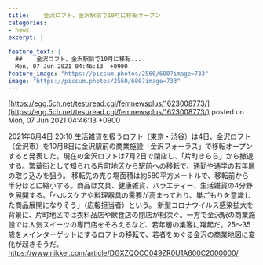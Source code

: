 ```yaml
---
title:    金沢ロフト、金沢駅前で10月に移転オープン  
categories:
- news
excerpt: |
  
feature_text: |
  ##    金沢ロフト、金沢駅前で10月に移転...
  Mon, 07 Jun 2021 04:46:13  +0900
feature_image: "https://picsum.photos/2560/600?image=733"
image: "https://picsum.photos/2560/600?image=733"
---
```


[https://egg.5ch.net/test/read.cgi/femnewsplus/1623008773/](https://egg.5ch.net/test/read.cgi/femnewsplus/1623008773/)
posted on Mon, 07 Jun 2021 04:46:13  +0900

<!--more-->

2021年6月4日 20:10 生活雑貨を扱うロフト（東京・渋谷）は4日、金沢ロフト（金沢市）を10月8日に金沢駅前の商業施設「金沢フォーラス」で移転オープンすると発表した。現在の金沢ロフトは7月2日で閉店し、「片町きらら」から撤退する。繁華街として知られる片町地区から駅前への移転で、通勤や通学の若年層の取り込みを狙う。 移転先の売り場面積は約580平方メートルで、移転前から半分ほどに縮小する。商品は文具、健康雑貨、バラエティー、生活雑貨の4分野を展開する。「ヘルスケアや料理器具の需要が高まっており、巣ごもりを意識した商品展開になりそう」（広報担当者）という。 新型コロナウイルス感染拡大を背景に、片町地区では衣料品店や飲食店の閉店が相次ぐ。一方で金沢駅の商業施設では人気スイーツの専門店をそろえるなど、若年層の集客に躍起だ。25〜35歳をメインターゲットにするロフトの移転で、若者をめぐる金沢の商業地図に変化が起きそうだ。 https://www.nikkei.com/article/DGXZQOCC049ZR0U1A600C2000000/
